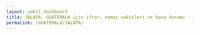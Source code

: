 ```yaml
---
layout: vakit_dashboard
title: JALAPA, GUATEMALA için iftar, namaz vakitleri ve hava durumu - ilçe/eyalet seç
permalink: /GUATEMALA/JALAPA/
---
```


<script type="text/javascript">
  var GLOBAL_COUNTRY = 'GUATEMALA';
  var GLOBAL_CITY = 'JALAPA';
  var GLOBAL_STATE = '';
  var lat = 72;
  var lon = 21;
</script>
